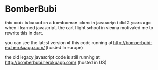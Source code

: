 BomberBubi
===============================================================

this code is based on a bomberman-clone in javascript i did 2 years ago when i learned javascript. the dart flight school in vienna motivated me to rewrite this in dart.

you can see the latest version of this code running at http://bomberbubi-eu.herokuapp.com/ (hosted in europe)

the old legacy javascript code is still running at http://bomberbubi.herokuapp.com/ (hosted in US)
